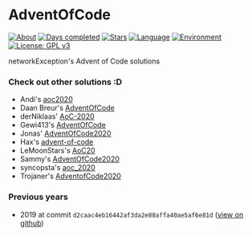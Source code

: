 # AdventOfCode

[![About](https://img.shields.io/badge/Advent%20of%20Code-2020-red)](https://adventofcode.com/2020/about)
[![Days completed](https://img.shields.io/badge/Days%20completed-5-brightgreen)](https://github.com/networkException/AdventOfCode/)
[![Stars](https://img.shields.io/badge/Stars-10-yellow)](https://github.com/networkException/AdventOfCode/)
[![Language](https://img.shields.io/badge/Language-TypeScript-blue)](https://www.typescriptlang.org/)
[![Environment](https://img.shields.io/badge/Environment-Node-brightgreen)](https://nodejs.org/en/)
[![License: GPL v3](https://img.shields.io/badge/License-GPLv3-red.svg)](https://www.gnu.org/licenses/gpl-3.0)

networkException's Advent of Code solutions

### Check out other solutions :D

+ Andi's [aoc2020](https://github.com/andi-makes/aoc2020)
+ Daan Breur's [AdventOfCode](https://github.com/daanbreur/AdventofCode)
+ derNiklaas' [AoC-2020](https://github.com/derNiklaas/AoC-2020)
+ Gewi413's [AdventOfCode](https://github.com/Gewi413/AdventOfCode)
+ Jonas' [AdventOfCode2020](https://github.com/joblo2213/AdventOfCode2020)
+ Hax's [advent-of-code](https://github.com/Schlauer-Hax/advent-of-code)
+ LeMoonStars's [AoC20](https://github.com/LeMoonStar/AoC20/)
+ Sammy's [AdventOfCode2020](https://github.com/1Turtle/AdventOfCode2020)
+ syncopsta's [aoc_2020](https://github.com/syncopsta/aoc_2020)
+ Trojaner's [AdventofCode2020](https://github.com/TrojanerHD/AdventofCode2020)

### Previous years

- 2019 at commit `d2caac4eb16442af3da2e88affa40ae5af6e81d` ([view on github](https://github.com/networkException/AdventOfCode/tree/d2caac4eb16442af3da2e88affa40ae5af6e81d4))